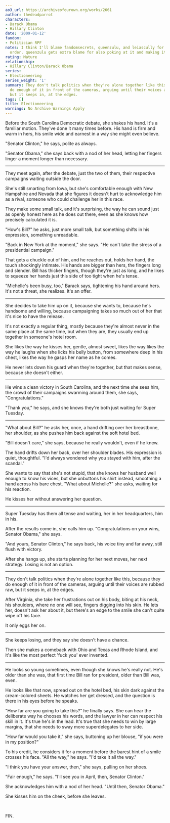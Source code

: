 ```yaml
---
ao3_url: https://archiveofourown.org/works/2661
author: thedeadparrot
characters:
- Barack Obama
- Hillary Clinton
date: '2009-01-12'
fandom:
- Politician RPF
notes: I think I'll blame fandomsecrets, queenzulu, and leiascully for this. In that
  order. queenzulu gets extra blame for also poking at it and making it better.
rating: Mature
relationship:
- Hillary Clinton/Barack Obama
series:
- Electioneering
series_weight: '1'
summary: They don't talk politics when they're alone together like this, because they
  do enough of it in front of the cameras, arguing until their voices are rubbed raw,
  but it seeps in, at the edges.
tags: []
title: Electioneering
warnings: No Archive Warnings Apply
---
```


Before the South Carolina Democratic debate, she shakes his hand. It's a familiar motion. They've done it many times before. His hand is firm and warm in hers, his smile wide and earnest in a way she might even believe.

"Senator Clinton," he says, polite as always.

"Senator Obama," she says back with a nod of her head, letting her fingers linger a moment longer than necessary.



---

They meet again, after the debate, just the two of them, their respective campaigns waiting outside the door.

She's still smarting from Iowa, but she's comfortable enough with New Hampshire and Nevada that she figures it doesn't hurt to acknowledge him as a rival, someone who could challenge her in this race.

They make some small talk, and it's surprising, the way he can sound just as openly honest here as he does out there, even as she knows how precisely calculated it is.

"How's Bill?" he asks, just more small talk, but something shifts in his expression, something unreadable.

"Back in New York at the moment," she says. "He can't take the stress of a presidential campaign."

That gets a chuckle out of him, and he reaches out, holds her hand, the touch shockingly intimate. His hands are bigger than hers, the fingers long and slender. Bill has thicker fingers, though they're just as long, and he likes to squeeze her hands just this side of too tight when he's tense.

"Michelle's been busy, too," Barack says, tightening his hand around hers. It's not a threat, she realizes. It's an offer.



---

She decides to take him up on it, because she wants to, because he's handsome and willing, because campaigning takes so much out of her that it's nice to have the release.

It's not exactly a regular thing, mostly because they're almost never in the same place at the same time, but when they are, they usually end up together in someone's hotel room.

She likes the way he kisses her, gentle, almost sweet, likes the way likes the way he laughs when she licks his belly button, from somewhere deep in his chest, likes the way he gasps her name as he comes.

He never lets down his guard when they're together, but that makes sense, because she doesn't either.



---

He wins a clean victory in South Carolina, and the next time she sees him, the crowd of their campaigns swarming around them, she says, "Congratulations."

"Thank you," he says, and she knows they're both just waiting for Super Tuesday.



---

"What about Bill?" he asks her, once, a hand drifting over her breastbone, her shoulder, as she pushes him back against the soft hotel bed.

"Bill doesn't care," she says, because he really wouldn't, even if he knew.

The hand drifts down her back, over her shoulder blades. His expression is quiet, thoughtful. "I'd always wondered why you stayed with him, after the scandal."

She wants to say that she's not stupid, that she knows her husband well enough to know his vices, but she unbuttons his shirt instead, smoothing a hand across his bare chest. "What about Michelle?" she asks, waiting for his reaction.

He kisses her without answering her question.



---

Super Tuesday has them all tense and waiting, her in her headquarters, him in his.

After the results come in, she calls him up. "Congratulations on your wins, Senator Obama," she says.

"And yours, Senator Clinton," he says back, his voice tiny and far away, still flush with victory.

After she hangs up, she starts planning for her next moves, her next strategy. Losing is not an option.



---

They don't talk politics when they're alone together like this, because they do enough of it in front of the cameras, arguing until their voices are rubbed raw, but it seeps in, at the edges.

After Virginia, she take her frustrations out on his body, biting at his neck, his shoulders, where no one will see, fingers digging into his skin. He lets her, doesn't ask her about it, but there's an edge to the smile she can't quite wipe off his face.

It only eggs her on.



---

She keeps losing, and they say she doesn't have a chance.

Then she makes a comeback with Ohio and Texas and Rhode Island, and it's like the most perfect 'fuck you' ever invented.



---

He looks so young sometimes, even though she knows he's really not. He's older than she was, that first time Bill ran for president, older than Bill was, even.

He looks like that now, spread out on the hotel bed, his skin dark against the cream-colored sheets. He watches her get dressed, and the question is there in his eyes before he speaks.

"How far are you going to take this?" he finally says. She can hear the deliberate way he chooses his words, and the lawyer in her can respect his skill in it. It's true he's in the lead. It's true that she needs to win by large margins, that she needs to sway more superdelegates to her side.

"How far would you take it," she says, buttoning up her blouse, "if you were in my position?"

To his credit, he considers it for a moment before the barest hint of a smile crosses his face. "All the way," he says. "I'd take it all the way."

"I think you have your answer, then," she says, pulling on her shoes.

"Fair enough," he says. "I'll see you in April, then, Senator Clinton."

She acknowledges him with a nod of her head. "Until then, Senator Obama."

She kisses him on the cheek, before she leaves.

 

FIN.